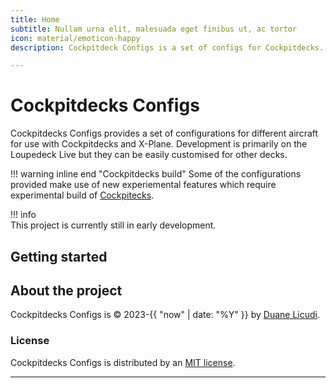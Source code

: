 ```yaml
---
title: Home
subtitle: Nullam urna elit, malesuada eget finibus ut, ac tortor
icon: material/emoticon-happy
description: Cockpitdeck Configs is a set of configs for Cockpitdecks.

---
```


# Cockpitdecks Configs

Cockpitdecks Configs provides a set of configurations for different aircraft for use with Cockpitdecks and X-Plane. Development is primarily on the Loupedeck Live but they can be easily customised for other decks.


!!! warning inline end "Cockpitdecks build"
    Some of the configurations provided make use of new experiemental features which require experimental build of [Cockpitecks](https://github.com/dlicudi/cockpitdecks).

!!! info    
    This project is currently still in early development.


## Getting started


## About the project

Cockpitdecks Configs is &copy; 2023-{{ "now" | date: "%Y" }} by [Duane Licudi](https://github.com/dlicudi).

### License

Cockpitdecks Configs is distributed by an [MIT license](https://github.com/dlicudi/cockpitdecks-configs?tab=MIT-1-ov-file).


----


[Cockpitdecks Configs repo]: https://github.com/dlicudi/cockpitdecks-configs
[GitHub Pages]: https://pages.github.com/